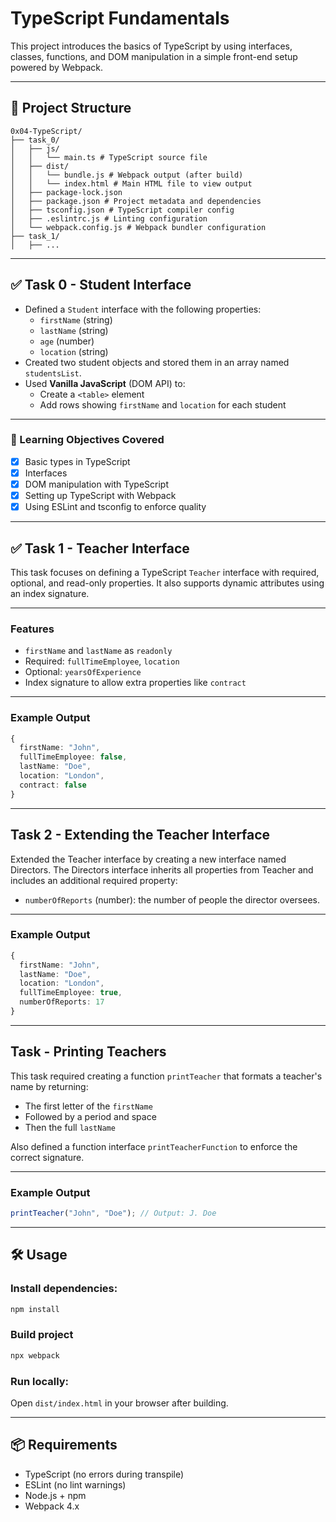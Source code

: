 # TypeScript Fundamentals

This project introduces the basics of TypeScript by using interfaces, classes, functions, and DOM manipulation in a simple front-end setup powered by Webpack.

---

## 📁 Project Structure

```
0x04-TypeScript/
├── task_0/
│   ├── js/
│   │   └── main.ts # TypeScript source file
│   ├── dist/
│   │   └── bundle.js # Webpack output (after build)
│   │   └── index.html # Main HTML file to view output
│   ├── package-lock.json
│   ├── package.json # Project metadata and dependencies
│   ├── tsconfig.json # TypeScript compiler config
│   ├── .eslintrc.js # Linting configuration
│   └── webpack.config.js # Webpack bundler configuration
├── task_1/
│   ├── ...
```

---

## ✅ Task 0 - Student Interface

- Defined a `Student` interface with the following properties:
  - `firstName` (string)
  - `lastName` (string)
  - `age` (number)
  - `location` (string)
- Created two student objects and stored them in an array named `studentsList`.
- Used **Vanilla JavaScript** (DOM API) to:
  - Create a `<table>` element
  - Add rows showing `firstName` and `location` for each student

---

### 🧠 Learning Objectives Covered

- [x] Basic types in TypeScript
- [x] Interfaces
- [x] DOM manipulation with TypeScript
- [x] Setting up TypeScript with Webpack
- [x] Using ESLint and tsconfig to enforce quality

---

## ✅ Task 1 - Teacher Interface

This task focuses on defining a TypeScript `Teacher` interface with required, optional, and read-only properties. It also supports dynamic attributes using an index signature.

---

### Features

- `firstName` and `lastName` as `readonly`
- Required: `fullTimeEmployee`, `location`
- Optional: `yearsOfExperience`
- Index signature to allow extra properties like `contract`

---

### Example Output

```ts
{
  firstName: "John",
  fullTimeEmployee: false,
  lastName: "Doe",
  location: "London",
  contract: false
}
```

---

## Task 2 - Extending the Teacher Interface

Extended the Teacher interface by creating a new interface named Directors. The Directors interface inherits all properties from Teacher and includes an additional required property:

- `numberOfReports` (number): the number of people the director oversees.

---

### Example Output

```ts
{
  firstName: "John",
  lastName: "Doe",
  location: "London",
  fullTimeEmployee: true,
  numberOfReports: 17
}
```

---

## Task - Printing Teachers

This task required creating a function `printTeacher` that formats a teacher's name by returning:

- The first letter of the `firstName`
- Followed by a period and space
- Then the full `lastName`

Also defined a function interface `printTeacherFunction` to enforce the correct signature.

---

### Example Output

```ts
printTeacher("John", "Doe"); // Output: J. Doe
```

---

## 🛠️ Usage

### Install dependencies:

```bash
npm install
```

### Build project

```bash
npx webpack
```

### Run locally:

Open `dist/index.html` in your browser after building.

---

## 📦 Requirements

- TypeScript (no errors during transpile)
- ESLint (no lint warnings)
- Node.js + npm
- Webpack 4.x
